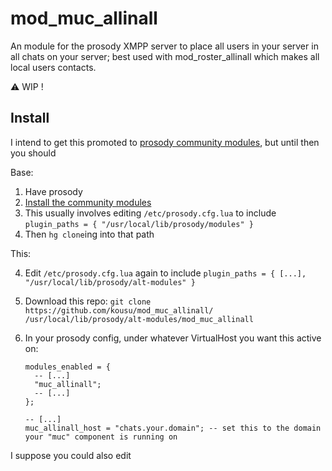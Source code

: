 # mod_muc_allinall
An module for the prosody XMPP server to place all users in your server in all chats on your server; best used with mod_roster_allinall which makes all local users contacts.

⚠️ WIP !

## Install

I intend to get this promoted to [prosody community modules](https://prosody.im/community_modules), but until then you should

Base:

1. Have prosody
2. [Install the community modules](https://prosody.im/doc/installing_modules)
  1. This usually involves editing `/etc/prosody.cfg.lua` to include `plugin_paths = { "/usr/local/lib/prosody/modules" }`
  2. Then `hg clone`ing into that path 

This:

4. Edit `/etc/prosody.cfg.lua` again to include `plugin_paths = { [...], "/usr/local/lib/prosody/alt-modules" }`
5. Download this repo: `git clone https://github.com/kousu/mod_muc_allinall/ /usr/local/lib/prosody/alt-modules/mod_muc_allinall`
6. In your prosody config, under whatever VirtualHost you want this active on:

    ```
    modules_enabled = {
      -- [...]
      "muc_allinall";
      -- [...]
    };

    -- [...]
    muc_allinall_host = "chats.your.domain"; -- set this to the domain your "muc" component is running on
    ```

I suppose you could also edit
